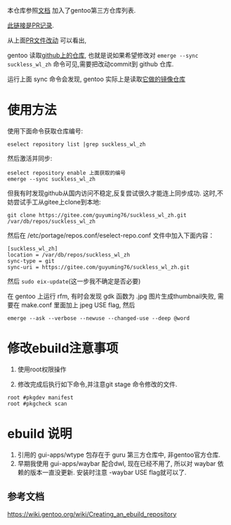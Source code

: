
本仓库参照[文档](https://wiki.gentoo.org/wiki/Project:Overlays/Overlays_guide#Requesting_the_addition_of_an_overlay_via_Github_PRs)  加入了gentoo第三方仓库列表.

[此链接是PR记录](https://github.com/gentoo/api-gentoo-org/pull/641).

从上面[PR文件改动](https://github.com/gentoo/api-gentoo-org/pull/641/files) 可以看出,

gentoo 读取[github上的仓库](https://github.com/guyuming76/suckless_wl_zh), 也就是说如果希望修改对 `emerge --sync suckless_wl_zh` 命令可见,需要把改动commit到 github 仓库.

运行上面 sync 命令会发现, gentoo 实际上是读取[它做的镜像仓库](https://github.com/gentoo-mirror/suckless_wl_zh.git)

# 使用方法 #
使用下面命令获取仓库编号:
```
eselect repository list |grep suckless_wl_zh
```
然后激活并同步:
```
eselect repository enable 上面获取的编号
emerge --sync suckless_wl_zh
```

但我有时发现github从国内访问不稳定,反复尝试很久才能连上同步成功. 这时,不妨尝试手工从gitee上clone到本地:
```
git clone https://gitee.com/guyuming76/suckless_wl_zh.git  /var/db/repos/suckless_wl_zh
```
然后在 /etc/portage/repos.conf/eselect-repo.conf 文件中加入下面内容：
```
[suckless_wl_zh]
location = /var/db/repos/suckless_wl_zh
sync-type = git
sync-uri = https://gitee.com/guyuming76/suckless_wl_zh.git
```
然后 `sudo eix-update`(这一步我不确定是否必要)


在 gentoo 上运行 rfm, 有时会发现 gdk 函数为 .jpg 图片生成thumbnail失败, 需要在 make.conf 里面加上 jpeg USE flag, 然后
```
emerge --ask --verbose --newuse --changed-use --deep @word
```

# 修改ebuild注意事项 #

1. 使用root权限操作

2. 修改完成后执行如下命令,并注意git stage 命令修改的文件.
```
root #pkgdev manifest
root #pkgcheck scan 
```

# ebuild 说明 #
1. 引用的 gui-apps/wtype 包存在于 guru 第三方仓库中, 非gentoo官方仓库.
2. 早期我使用 gui-apps/waybar 配合dwl, 现在已经不用了, 所以对 waybar 依赖的版本一直没更新. 安装时注意 -waybar USE flag就可以了.

## 参考文档 ##

https://wiki.gentoo.org/wiki/Creating_an_ebuild_repository
